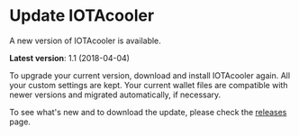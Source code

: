 # Update IOTAcooler

A new version of IOTAcooler is available.

**Latest version**: 1.1 (2018-04-04)

To upgrade your current version, download and install IOTAcooler again. All your custom settings are kept. Your current wallet files are compatible with newer versions and migrated automatically, if necessary.

To see what's new and to download the update, please check the [releases](https://github.com/joshirio/iota-cooler/releases) page.
